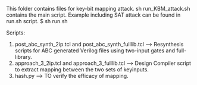 This folder contains files for key-bit mapping attack.
sh run_KBM_attack.sh contains the main script.
Example including SAT attack can be found in run.sh script.
	$ sh run.sh

Scripts:
1. post_abc_synth_2ip.tcl and post_abc_synth_fulllib.tcl --> Resynthesis scripts for ABC generated Verilog files using two-input gates and full-library.
2. approach_3_2ip.tcl and approach_3_fulllib.tcl --> Design Compiler script to extract mapping between the two sets of keyinputs.
3. hash.py --> TO verify the efficacy of mapping.